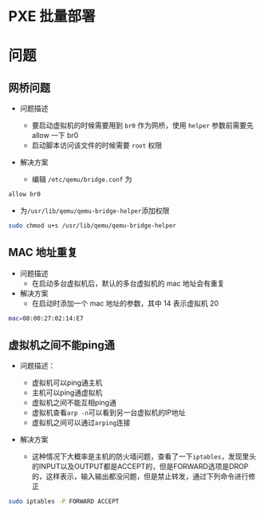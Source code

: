 # PXE 批量部署

# 问题

## 网桥问题

- 问题描述

  - 要启动虚拟机的时候需要用到 `br0` 作为网桥，使用 `helper` 参数前需要先 allow 一下 br0
  - 启动脚本访问该文件的时候需要 `root` 权限
- 解决方案

  - 编辑 `/etc/qemu/bridge.conf` 为

```bash
allow br0
```
- 为`/usr/lib/qemu/qemu-bridge-helper`添加权限
```bash
sudo chmod u+s /usr/lib/qemu/qemu-bridge-helper
```

## MAC 地址重复

- 问题描述
  - 在启动多台虚拟机后，默认的多台虚拟机的 mac 地址会有重复
- 解决方案
  - 在启动时添加一个 mac 地址的参数，其中 14 表示虚拟机 20

```bash
mac=08:00:27:02:14:E7
```

## 虚拟机之间不能ping通

- 问题描述：
	- 虚拟机可以ping通主机
	- 主机可以ping通虚拟机
	- 虚拟机之间不能互相ping通
	- 虚拟机查看`arp -n`可以看到另一台虚拟机的IP地址
	- 虚拟机之间可以通过`arping`连接

- 解决方案
	- 这种情况下大概率是主机的防火墙问题，查看了一下`iptables`，发现里头的INPUT以及OUTPUT都是ACCEPT的，但是FORWARD选项是DROP的，这样表示，输入输出都没问题，但是禁止转发，通过下列命令进行修正

```bash
sudo iptables -P FORWARD ACCEPT
```
